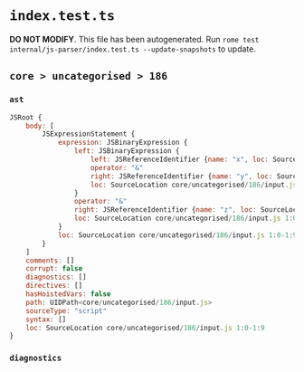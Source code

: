 # `index.test.ts`

**DO NOT MODIFY**. This file has been autogenerated. Run `rome test internal/js-parser/index.test.ts --update-snapshots` to update.

## `core > uncategorised > 186`

### `ast`

```javascript
JSRoot {
	body: [
		JSExpressionStatement {
			expression: JSBinaryExpression {
				left: JSBinaryExpression {
					left: JSReferenceIdentifier {name: "x", loc: SourceLocation core/uncategorised/186/input.js 1:0-1:1 (x)}
					operator: "&"
					right: JSReferenceIdentifier {name: "y", loc: SourceLocation core/uncategorised/186/input.js 1:4-1:5 (y)}
					loc: SourceLocation core/uncategorised/186/input.js 1:0-1:5
				}
				operator: "&"
				right: JSReferenceIdentifier {name: "z", loc: SourceLocation core/uncategorised/186/input.js 1:8-1:9 (z)}
				loc: SourceLocation core/uncategorised/186/input.js 1:0-1:9
			}
			loc: SourceLocation core/uncategorised/186/input.js 1:0-1:9
		}
	]
	comments: []
	corrupt: false
	diagnostics: []
	directives: []
	hasHoistedVars: false
	path: UIDPath<core/uncategorised/186/input.js>
	sourceType: "script"
	syntax: []
	loc: SourceLocation core/uncategorised/186/input.js 1:0-1:9
}
```

### `diagnostics`

```

```
